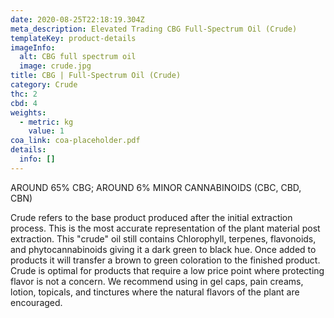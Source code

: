```yaml
---
date: 2020-08-25T22:18:19.304Z
meta_description: Elevated Trading CBG Full-Spectrum Oil (Crude)
templateKey: product-details
imageInfo:
  alt: CBG full spectrum oil
  image: crude.jpg
title: CBG | Full-Spectrum Oil (Crude)
category: Crude
thc: 2
cbd: 4
weights:
  - metric: kg
    value: 1
coa_link: coa-placeholder.pdf
details:
  info: []
---
```


AROUND 65% CBG; AROUND 6% MINOR CANNABINOIDS (CBC, CBD, CBN)

Crude refers to the base product produced after the initial extraction process. This is the most accurate representation of the plant material post extraction. This "crude" oil still contains Chlorophyll, terpenes, flavonoids, and phytocannabinoids giving it a dark green to black hue. Once added to products it will transfer a brown to green coloration to the finished product. Crude is optimal for products that require a low price point where protecting flavor is not a concern. We recommend using in gel caps, pain creams, lotion, topicals, and tinctures where the natural flavors of the plant are encouraged.
